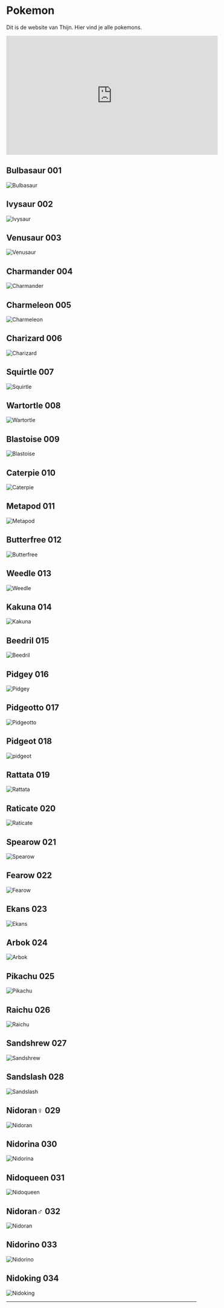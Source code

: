 # Pokemon

Dit is de website van Thijn.
Hier vind je alle pokemons.

<iframe width="560" height="315"
src="https://www.youtube.com/watch?v=AgCQSf4bVrY&t=147s" 
frameborder="0" 
allow="accelerometer; autoplay; encrypted-media; gyroscope; picture-in-picture" 
allowfullscreen></iframe>

## Bulbasaur 001

![Bulbasaur](./pics/Bulbasaur.png)

## Ivysaur 002

![Ivysaur](./pics/Ivysaur.png)

## Venusaur 003

![Venusaur](./pics/Venusaur.png)

## Charmander 004

![Charmander](./pics/Charmander.png)

## Charmeleon 005

![Charmeleon](./pics/Charmeleon.png)

## Charizard 006

![Charizard](./pics/Charizard.png)

## Squirtle 007

![Squirtle](./pics/Squirtle.png)

## Wartortle 008

![Wartortle](./pics/Wartortle.png)

## Blastoise 009

![Blastoise](./pics/Blastoise.png)

## Caterpie 010

![Caterpie](./pics/Caterpie.png)

## Metapod 011

![Metapod](./pics/Metapod.png)

## Butterfree 012

![Butterfree](./pics/Butterfree.png)

## Weedle 013

![Weedle](./pics/Weedle.png)

## Kakuna 014

![Kakuna](./pics/Kakuna.png)

## Beedril 015

![Beedril](./pics/Beedril.png)

## Pidgey 016

![Pidgey](./pics/Pidgey.png)

## Pidgeotto 017

![Pidgeotto](./pics/Pidgeotto.png)

## Pidgeot 018

![pidgeot](./pics/Pidgeot.png)

## Rattata 019

![Rattata](./pics/Rattata.png)

## Raticate 020

![Raticate](./pics/Raticate.png)

## Spearow 021

![Spearow](./pics/Spearow.png)

## Fearow 022

![Fearow](./pics/Fearow.png)

## Ekans 023

![Ekans](./pics/Ekans.png)

## Arbok 024

![Arbok](./pics/Arbok.png)

## Pikachu 025

![Pikachu](./pics/Pikachu.png)

## Raichu 026

![Raichu](./pics/Raichu.png)

## Sandshrew 027

![Sandshrew](./pics/Sandshrew.png)

## Sandslash 028

![Sandslash](./pics/Sandslash.png)

##  Nidoran♀ 029

![Nidoran](./pics/Nidoran_f.png)

## Nidorina 030

![Nidorina](./pics/Nidorina.png)

## Nidoqueen 031

![Nidoqueen](./pics/Nidoqueen.png)

## Nidoran♂ 032

![Nidoran](./pics/Nidoran_m.png)

## Nidorino 033

![Nidorino](./pics/Nidorino.png)

## Nidoking 034

![Nidoking](./pics/Nidoking.png)











































































































































































---

